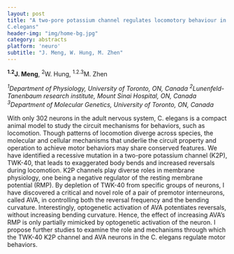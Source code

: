 ```yaml
---
layout: post
title: "A two-pore potassium channel regulates locomotory behaviour in
C.elegans"
header-img: "img/home-bg.jpg"
category: abstracts
platform: 'neuro'
subtitle: "J. Meng, W. Hung, M. Zhen"
---
```

**<sup>1.2</sup>J. Meng**, <sup>2</sup>W. Hung, <sup>1.2.3</sup>M. Zhen

_<sup>1</sup>Department of Physiology, University of Toronto, ON, Canada <sup>2</sup>Lunenfeld-Tanenbaum research institute, Mount Sinai Hospital, ON,
Canada
<sup>3</sup>Department of Molecular Genetics, University of Toronto, ON, Canada_

With only 302 neurons in the adult nervous system, C. elegans is a
compact animal model to study the circuit mechanisms for behaviors, such
as locomotion. Though patterns of locomotion diverge across species, the
molecular and cellular mechanisms that underlie the circuit property and
operation to achieve motor behaviors may share conserved features. We
have identified a recessive mutation in a two-pore potassium channel
(K2P), TWK-40, that leads to exaggerated body bends and increased
reversals during locomotion. K2P channels play diverse roles in membrane
physiology, one being a negative regulator of the resting membrane
potential (RMP). By depletion of TWK-40 from specific groups of neurons,
I have discovered a critical and novel role of a pair of premotor
interneurons, called AVA, in controlling both the reversal frequency and
the bending curvature. Interestingly, optogenetic activation of AVA
potentiates reversals, without increasing bending curvature. Hence, the
effect of increasing AVA’s RMP is only partially mimicked by optogenetic
activation of the neuron. I propose further studies to examine the role
and mechanisms through which the TWK-40 K2P channel and AVA neurons in
the C. elegans regulate motor behaviors.
